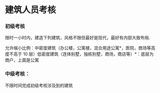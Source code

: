 # 建筑人员考核

### 初级考核

限时一小时内，建造下列建筑，风格不限但最好是现代，最好有内部大致布局.

允许缩小比例：中密度建筑（办公楼，公寓楼，混合用途公寓*，医院，商场等高度不高于
10 层）低密度建筑（连体别墅，独栋别墅，商场，商店等）*：底层为商户，上面是公寓

### 中级考核：

不限时间完成初级考核涉及到的建筑
